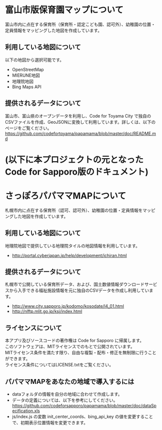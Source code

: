 # 富山市版保育園マップについて
富山市内に点在する保育所（保育所・認定こども園、認可外）、幼稚園の位置・定員情報をマッピングした地図を作成しています。

## 利用している地図について
以下の地図から選択可能です。
- OpenStreetMap
- MIERUNE地図
- 地理院地図
- Bing Maps API

## 提供されるデータについて
富山市、富山県のオープンデータを利用し、Code for Toyama City で独自のCSVファイルを作成、GeoJSONに変換して利用しています。詳しくは、以下のページをご覧ください。<BR>
https://github.com/codefortoyama/papamama/blob/master/doc/README.md

# (以下に本プロジェクトの元となったCode for Sapporo版のドキュメント)

# さっぽろパパママMAPについて

札幌市内に点在する保育所（認可、認可外）、幼稚園の位置・定員情報をマッピングした地図を作成しています。

## 利用している地図について

地理院地図で提供している地理院タイルの地図情報を利用しています。

- http://portal.cyberjapan.jp/help/development/ichiran.html

## 提供されるデータについて

札幌市で公開している保育所データ、および、国土数値情報ダウンロードサービスから入手できる福祉施設情報を元に独自のCSVデータを作成し利用しています。

- http://www.city.sapporo.jp/kodomo/kosodate/l4_01.html
- http://nlftp.mlit.go.jp/ksj/index.html

## ライセンスについて

本アプリ及びソースコードの著作権は Code for Sapporo に帰属します。  
このソフトウェアは、MITライセンスでのもとで公開されています。  
MITライセンス条件を満たす限り、自由な複製・配布・修正を無制限に行うことができます。  
ライセンス条件についてはLICENSE.txtをご覧ください。

## パパママMAPをあなたの地域で導入するには

- dataフォルダの情報を自分の地域に合わせて作成します。
- データの定義については、以下を参考にしてください。
https://github.com/codeforsapporo/papamama/blob/master/doc/dataSpecification.xls
- js/index.js の変数 init_center_coords、bing_api_key の値を変更することで、初期表示位置情報を変更できます。
